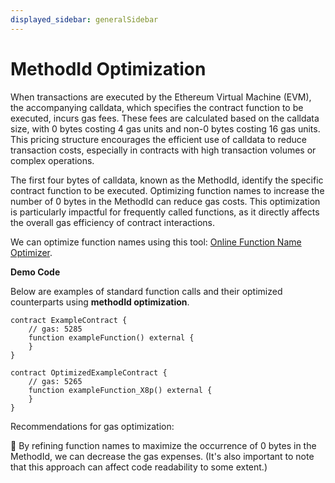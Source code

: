 ```yaml
---
displayed_sidebar: generalSidebar
---
```

# MethodId Optimization

When transactions are executed by the Ethereum Virtual Machine (EVM), the accompanying calldata, which specifies the contract function to be executed, incurs gas fees. These fees are calculated based on the calldata size, with 0 bytes costing 4 gas units and non-0 bytes costing 16 gas units. This pricing structure encourages the efficient use of calldata to reduce transaction costs, especially in contracts with high transaction volumes or complex operations.

The first four bytes of calldata, known as the MethodId, identify the specific contract function to be executed. Optimizing function names to increase the number of 0 bytes in the MethodId can reduce gas costs. This optimization is particularly impactful for frequently called functions, as it directly affects the overall gas efficiency of contract interactions.

We can optimize function names using this tool: [Online Function Name Optimizer](https://emn178.github.io/solidity-optimize-name/).

**Demo Code**

Below are examples of standard function calls and their optimized counterparts using **methodId optimization**.

```solidity
contract ExampleContract {
    // gas: 5285
    function exampleFunction() external {
    }
}

contract OptimizedExampleContract {
    // gas: 5265
    function exampleFunction_X8p() external {
    }
}
```

Recommendations for gas optimization:

🌟 By refining function names to maximize the occurrence of 0 bytes in the MethodId, we can decrease the gas expenses. (It's also important to note that this approach can affect code readability to some extent.)
